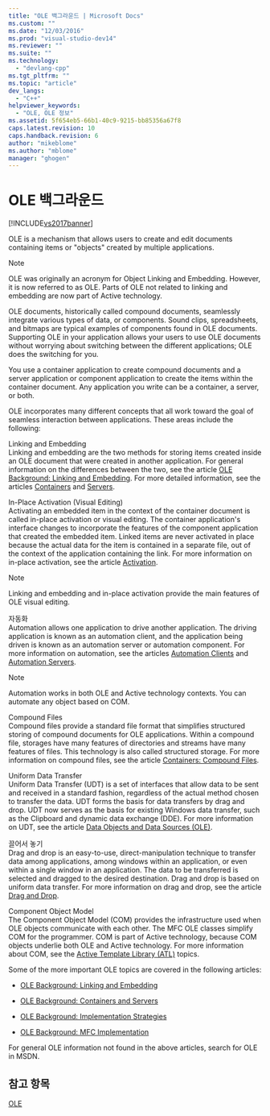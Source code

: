 ```yaml
---
title: "OLE 백그라운드 | Microsoft Docs"
ms.custom: ""
ms.date: "12/03/2016"
ms.prod: "visual-studio-dev14"
ms.reviewer: ""
ms.suite: ""
ms.technology: 
  - "devlang-cpp"
ms.tgt_pltfrm: ""
ms.topic: "article"
dev_langs: 
  - "C++"
helpviewer_keywords: 
  - "OLE, OLE 정보"
ms.assetid: 5f654eb5-66b1-40c9-9215-bb85356a67f8
caps.latest.revision: 10
caps.handback.revision: 6
author: "mikeblome"
ms.author: "mblome"
manager: "ghogen"
---
```

# OLE 백그라운드
[!INCLUDE[vs2017banner](../assembler/inline/includes/vs2017banner.md)]

OLE is a mechanism that allows users to create and edit documents containing items or "objects" created by multiple applications.  
  
> [!NOTE]
>  OLE was originally an acronym for Object Linking and Embedding.  However, it is now referred to as OLE.  Parts of OLE not related to linking and embedding are now part of Active technology.  
  
 OLE documents, historically called compound documents, seamlessly integrate various types of data, or components.  Sound clips, spreadsheets, and bitmaps are typical examples of components found in OLE documents.  Supporting OLE in your application allows your users to use OLE documents without worrying about switching between the different applications; OLE does the switching for you.  
  
 You use a container application to create compound documents and a server application or component application to create the items within the container document.  Any application you write can be a container, a server, or both.  
  
 OLE incorporates many different concepts that all work toward the goal of seamless interaction between applications.  These areas include the following:  
  
 Linking and Embedding  
 Linking and embedding are the two methods for storing items created inside an OLE document that were created in another application.  For general information on the differences between the two, see the article [OLE Background: Linking and Embedding](../mfc/ole-background-linking-and-embedding.md).  For more detailed information, see the articles [Containers](../mfc/containers.md) and [Servers](../mfc/servers.md).  
  
 In\-Place Activation \(Visual Editing\)  
 Activating an embedded item in the context of the container document is called in\-place activation or visual editing.  The container application's interface changes to incorporate the features of the component application that created the embedded item.  Linked items are never activated in place because the actual data for the item is contained in a separate file, out of the context of the application containing the link.  For more information on in\-place activation, see the article [Activation](../mfc/activation-cpp.md).  
  
> [!NOTE]
>  Linking and embedding and in\-place activation provide the main features of OLE visual editing.  
  
 자동화  
 Automation allows one application to drive another application.  The driving application is known as an automation client, and the application being driven is known as an automation server or automation component.  For more information on automation, see the articles [Automation Clients](../mfc/automation-clients.md) and [Automation Servers](../mfc/automation-servers.md).  
  
> [!NOTE]
>  Automation works in both OLE and Active technology contexts.  You can automate any object based on COM.  
  
 Compound Files  
 Compound files provide a standard file format that simplifies structured storing of compound documents for OLE applications.  Within a compound file, storages have many features of directories and streams have many features of files.  This technology is also called structured storage.  For more information on compound files, see the article [Containers: Compound Files](../mfc/containers-compound-files.md).  
  
 Uniform Data Transfer  
 Uniform Data Transfer \(UDT\) is a set of interfaces that allow data to be sent and received in a standard fashion, regardless of the actual method chosen to transfer the data.  UDT forms the basis for data transfers by drag and drop.  UDT now serves as the basis for existing Windows data transfer, such as the Clipboard and dynamic data exchange \(DDE\).  For more information on UDT, see the article [Data Objects and Data Sources \(OLE\)](../mfc/data-objects-and-data-sources-ole.md).  
  
 끌어서 놓기  
 Drag and drop is an easy\-to\-use, direct\-manipulation technique to transfer data among applications, among windows within an application, or even within a single window in an application.  The data to be transferred is selected and dragged to the desired destination.  Drag and drop is based on uniform data transfer.  For more information on drag and drop, see the article [Drag and Drop](../mfc/drag-and-drop-ole.md).  
  
 Component Object Model  
 The Component Object Model \(COM\) provides the infrastructure used when OLE objects communicate with each other.  The MFC OLE classes simplify COM for the programmer.  COM is part of Active technology, because COM objects underlie both OLE and Active technology.  For more information about COM, see the [Active Template Library \(ATL\)](../atl/active-template-library-atl-concepts.md) topics.  
  
 Some of the more important OLE topics are covered in the following articles:  
  
-   [OLE Background: Linking and Embedding](../mfc/ole-background-linking-and-embedding.md)  
  
-   [OLE Background: Containers and Servers](../mfc/ole-background-containers-and-servers.md)  
  
-   [OLE Background: Implementation Strategies](../mfc/ole-background-implementation-strategies.md)  
  
-   [OLE Background: MFC Implementation](../mfc/ole-background-mfc-implementation.md)  
  
 For general OLE information not found in the above articles, search for OLE in MSDN.  
  
## 참고 항목  
 [OLE](../mfc/ole-in-mfc.md)